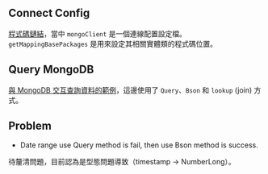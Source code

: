 ## Connect Config

[程式碼鏈結](/src/main/java/com/example/cch/mongodemo/config/MongoConfig.java)，當中 `mongoClient` 是一個連線配置設定檔。 `getMappingBasePackages` 是用來設定其相關實體類的程式碼位置。

## Query MongoDB

[與 MongoDB 交互查詢資料的範例](/src/main/java/com/example/cch/mongodemo/mongo/service/impl/GnssServiceImpl.java)，這邊使用了 `Query`、`Bson` 和 `lookup` (join) 方式。


## Problem
- Date range use Query method is fail, then use Bson method is success.

待釐清問題，目前認為是型態問題導致（timestamp -> NumberLong）。
